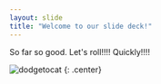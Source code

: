 ```yaml
---
layout: slide
title: "Welcome to our slide deck!"
---
```


So far so good. Let's roll!!!! Quickly!!!!

![dodgetocat](https://octodex.github.com/images/dodgetocat_v2.png)
{: .center}
